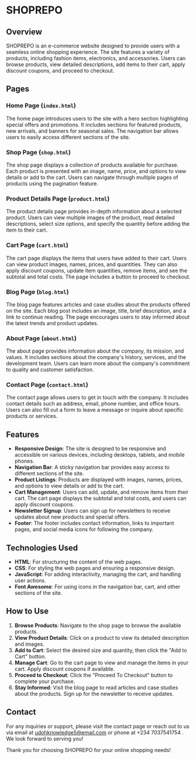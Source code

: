 # SHOPREPO

## Overview

SHOPREPO is an e-commerce website designed to provide users with a seamless online shopping experience. The site features a variety of products, including fashion items, electronics, and accessories. Users can browse products, view detailed descriptions, add items to their cart, apply discount coupons, and proceed to checkout.

## Pages

### Home Page (`index.html`)
The home page introduces users to the site with a hero section highlighting special offers and promotions. It includes sections for featured products, new arrivals, and banners for seasonal sales. The navigation bar allows users to easily access different sections of the site.

### Shop Page (`shop.html`)
The shop page displays a collection of products available for purchase. Each product is presented with an image, name, price, and options to view details or add to the cart. Users can navigate through multiple pages of products using the pagination feature.

### Product Details Page (`product.html`)
The product details page provides in-depth information about a selected product. Users can view multiple images of the product, read detailed descriptions, select size options, and specify the quantity before adding the item to their cart.

### Cart Page (`cart.html`)
The cart page displays the items that users have added to their cart. Users can view product images, names, prices, and quantities. They can also apply discount coupons, update item quantities, remove items, and see the subtotal and total costs. The page includes a button to proceed to checkout.

### Blog Page (`blog.html`)
The blog page features articles and case studies about the products offered on the site. Each blog post includes an image, title, brief description, and a link to continue reading. The page encourages users to stay informed about the latest trends and product updates.

### About Page (`about.html`)
The about page provides information about the company, its mission, and values. It includes sections about the company's history, services, and the development team. Users can learn more about the company's commitment to quality and customer satisfaction.

### Contact Page (`contact.html`)
The contact page allows users to get in touch with the company. It includes contact details such as address, email, phone number, and office hours. Users can also fill out a form to leave a message or inquire about specific products or services.

## Features

- **Responsive Design**: The site is designed to be responsive and accessible on various devices, including desktops, tablets, and mobile phones.
- **Navigation Bar**: A sticky navigation bar provides easy access to different sections of the site.
- **Product Listings**: Products are displayed with images, names, prices, and options to view details or add to the cart.
- **Cart Management**: Users can add, update, and remove items from their cart. The cart page displays the subtotal and total costs, and users can apply discount coupons.
- **Newsletter Signup**: Users can sign up for newsletters to receive updates about new products and special offers.
- **Footer**: The footer includes contact information, links to important pages, and social media icons for following the company.

## Technologies Used

- **HTML**: For structuring the content of the web pages.
- **CSS**: For styling the web pages and ensuring a responsive design.
- **JavaScript**: For adding interactivity, managing the cart, and handling user actions.
- **Font Awesome**: For using icons in the navigation bar, cart, and other sections of the site.

## How to Use

1. **Browse Products**: Navigate to the shop page to browse the available products.
2. **View Product Details**: Click on a product to view its detailed description and images.
3. **Add to Cart**: Select the desired size and quantity, then click the "Add to Cart" button.
4. **Manage Cart**: Go to the cart page to view and manage the items in your cart. Apply discount coupons if available.
5. **Proceed to Checkout**: Click the "Proceed To Checkout" button to complete your purchase.
6. **Stay Informed**: Visit the blog page to read articles and case studies about the products. Sign up for the newsletter to receive updates.

## Contact

For any inquiries or support, please visit the contact page or reach out to us via email at udohknowledge5@email.com or phone at +234 7037541754 . We look forward to serving you!

Thank you for choosing SHOPREPO for your online shopping needs!
